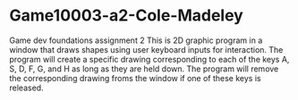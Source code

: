 # Game10003-a2-Cole-Madeley
Game dev foundations assignment 2
This is 2D graphic program in a window that draws shapes using user keyboard inputs for interaction. The program will create a specific drawing corresponding to each of the keys A, S, D, F, G, and H as long as they are held down. The program will remove the corresponding drawing froms the window if one of these keys is released.